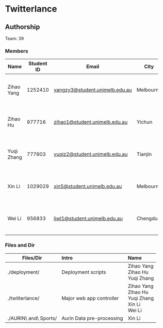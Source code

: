 # Twitterlance 

## Authorship

Team: 39

### Members

| Name       | Student ID | Email                          | City      | Responsibility                                |
|------------|------------|--------------------------------|-----------|-----------------------------------------------|
| Zihao Yang | 1252410    | yangzy3@student.unimelb.edu.au | Melbourne | Backend, Ansible, Docker, CouchDB, Spark      |
| Zihao Hu   | 977716     | zihao1@student.unimelb.edu.au  | Yichun    | Twitter Search, Backend, CouchDB View         |
| Yuqi Zhang | 777603     | yuqiz2@student.unimelb.edu.au  | Tianjin   | Frontend Charts, Twitter Search, CouchDB View |
| Xin Li     | 1029029    | xin5@student.unimelb.edu.au    | Melbourne | Frontend Maps, Data Analysis, CouchDB View    |
| Wei Li     | 956833     | liwl1@student.unimelb.edu.au   | Chengdu   | Twitter Stream, Overall Frontend, Ansible     |



### Files and Dir


| Files/Dir         |       Intro|Name                                         |
|-------------------|:-------------------|:----------------------------------------------|
| ./deployment/  | Deployment scripts | Zihao Yang <br>Zihao Hu <br>Yuqi Zhang      
| ./twitterlance/       | Major web app controller |Zihao Yang <br>Zihao Hu <br>Yuqi Zhang <br>Xin Li<br> Wei Li | 1252410 <br>977716<br> 777603 <br>1029029<br> 956833 | Melbourne<br> Yichun <br>Tianjin<br> Melbourne<br> Chengdu 
| ./AURIN\ and\ Sports/ | Aurin Data pre-processing | Xin Li